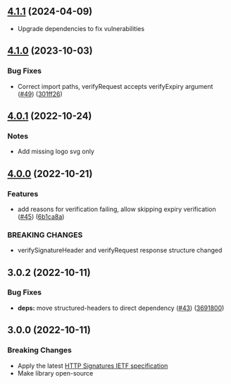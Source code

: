 ## [4.1.1](https://github.com/mattrglobal/http-signatures/compare/v4.1.0...v4.1.1) (2024-04-09)

* Upgrade dependencies to fix vulnerabilities


## [4.1.0](https://github.com/mattrglobal/http-signatures/compare/v4.0.1...v4.1.0) (2023-10-03)


### Bug Fixes

* Correct import paths, verifyRequest accepts verifyExpiry argument ([#49](https://github.com/mattrglobal/http-signatures/issues/49)) ([301ff26](https://github.com/mattrglobal/http-signatures/commit/301ff269bfcab22916a42ab1f268ac4fe613f2fa))



## [4.0.1](https://github.com/mattrglobal/http-signatures/compare/v4.0.0...v4.0.1) (2022-10-24)

### Notes

* Add missing logo svg only

## [4.0.0](https://github.com/mattrglobal/http-signatures/compare/v3.0.2...v4.0.0) (2022-10-21)


### Features

* add reasons for verification failing, allow skipping expiry verification ([#45](https://github.com/mattrglobal/http-signatures/issues/45)) ([6b1ca8a](https://github.com/mattrglobal/http-signatures/commit/6b1ca8aead8992080a573c26005b0601976c3517))


### BREAKING CHANGES

* verifySignatureHeader and verifyRequest response structure changed


## 3.0.2 (2022-10-11)


### Bug Fixes

* **deps:** move structured-headers to direct dependency ([#43](https://github.com/mattrglobal/http-signatures/issues/43)) ([3691800](https://github.com/mattrglobal/http-signatures/commit/36918009892d4982d0a292bb80921cdec95760a4))



## 3.0.0 (2022-10-11)

### Breaking Changes

* Apply the latest [HTTP Signatures IETF specification](https://www.ietf.org/archive/id/draft-ietf-httpbis-message-signatures-13.html)
* Make library open-source
